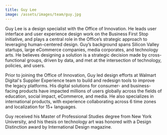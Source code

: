 ```yaml
---
title: Guy Lee
image: /assets/images/team/guy.jpg
---
```


Guy Lee is a design specialist with the Office of Innovation. He leads user interface and user experience design work on the Business First Stop initiative, and plays a central role in the Office’s strategic approach to leveraging human-centered design. Guy’s background spans Silicon Valley startups, large eCommerce companies, media corporates, and technology arts. He believes designing a solution is a strategic decision made by cross-functional groups, driven by data, and met at the intersection of technology, policies, and users.

Prior to joining the Office of Innovation, Guy led design efforts at Walmart Digital's Supplier Experience team to build and redesign tools to improve the legacy platforms. His digital solutions for consumer- and business-facing products have impacted millions of users globally across the fields of education, social impact, eCommerce, and media. He also specializes in international products, with experience collaborating across 6 time zones and localization for 15+ languages.

Guy received his Master of Professional Studies degree from New York University, and his thesis on technology art was honored with a Design Distinction award by International Design magazine.
